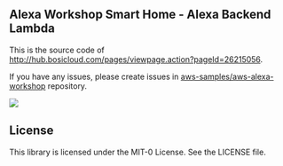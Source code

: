 ## Alexa Workshop Smart Home - Alexa Backend Lambda

This is the source code of http://hub.bosicloud.com/pages/viewpage.action?pageId=26215056.

If you have any issues, please create issues in [aws-samples/aws-alexa-workshop](https://github.com/aws-samples/aws-alexa-workshop/issues) repository.

![](aws_alexa.png)

## License

This library is licensed under the MIT-0 License. See the LICENSE file.

